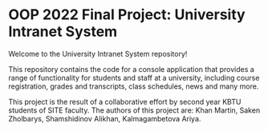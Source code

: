 # OOP 2022 Final Project: University Intranet System
Welcome to the University Intranet System repository!

This repository contains the code for a console application that provides a range of functionality for students and staff at a university, including course registration, grades and transcripts, class schedules, news and many more.

This project is the result of a collaborative effort by second year KBTU students of SITE faculty. The authors of this project are:
Khan Martin,
Saken Zholbarys,
Shamshidinov Alikhan,
Kalmagambetova Ariya.


